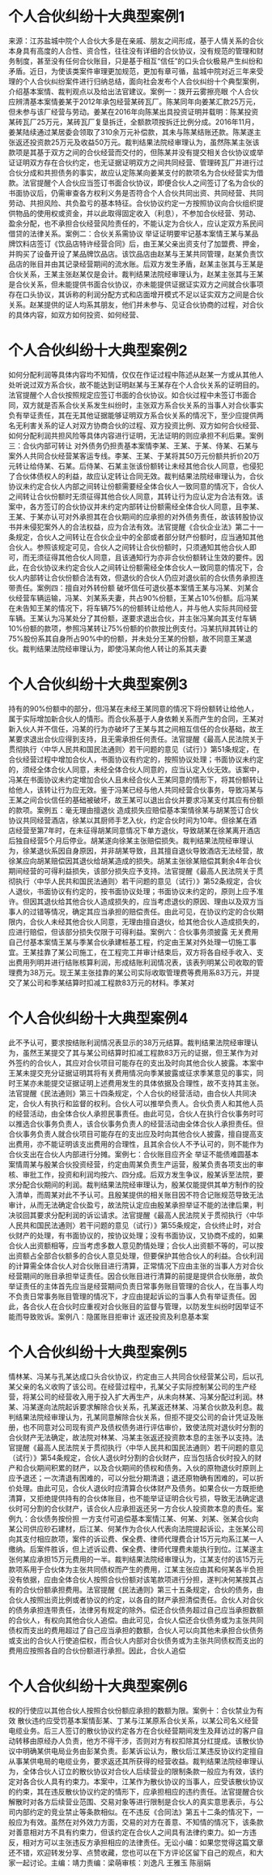# 个人合伙纠纷十大典型案例1

来源：江苏盐城中院个人合伙大多是在亲戚、朋友之间形成，基于人情关系的合伙本身具有高度的人合性、资合性，往往没有详细的合伙协议，没有规范的管理和财务制度，甚至没有任何合伙账目，只是基于相互“信任”的口头合伙极易产生纠纷和矛盾。近日，为使该类案件审理更加规范，更加有章可循，盐城中院对近三年来受理的个人合伙纠纷案件进行归纳总结，面向社会发布个人合伙纠纷十个典型案例，介绍基本案情、裁判观点以及给出法官建议。案例一：拨开云雾擦亮眼 个人合伙应辨清基本案情姜某于2012年承包经营某砖瓦厂。陈某同年向姜某汇款25万元，但未参与该厂经营与劳动。姜某在2016年向陈某出具投资证明并载明：陈某投资某砖瓦厂25万元，某砖瓦厂复垦拆迁，全额款项按拆迁比例分成。2016年11月，姜某陆续通过某居委会领取了310余万元补偿款，其未与陈某结账还款。陈某遂主张返还投资款25万元及收益50万元。裁判结果法院经审理认为，虽然陈某主张该款项是其基于双方之间的合伙经营而交付的，但陈某并没有提交相关合伙协议或举证证明双方存在合伙约定，也无证据证明双方之间共同经营、管理砖瓦厂并进行过合伙分成和共担债务的事实，故应认定陈某向姜某支付的款项名为合伙经营实为借款。法官提醒个人合伙应当签订书面合伙协议，即便合伙人之间签订了名为合伙的书面协议后，仍需审查各方权利义务是否符合个人合伙共同出资、共同经营、共同劳动、共担风险、共负盈亏的基本特征。合伙协议约定一方按照协议向合伙组织提供物品的使用权或资金，并以此取得固定收入（利息），不参加合伙经营、劳动、盈余分配，也不承担合伙经营风险责任的，不能认定为合伙人，应认定双方系民间借贷的法律关系。案例二：合伙关系需协议 举证证明要牢记基本案情王某与某品牌饮料店签订《饮品店特许经营合同》后，由王某父亲出资支付了加盟费、押金，并购买了设备开设了某品牌饮品店。该饮品店由赵某与王某共同管理，赵某负责饮品店的账目并由其记录经营期间的流水账。后双方发生矛盾，赵某主张其与王某是合伙关系，王某主张赵某仅是会计。裁判结果法院经审理认为，赵某主张其与王某是合伙关系，但未能提供书面合伙协议，亦未能提供证据证实双方之间就合伙事项存在口头协议，其诉称的利润分配方式和店面增开模式不足以证实双方之间是合伙关系。赵某提供的证人均系其朋友，他们并未参与、见证合伙协商的过程，对合伙的具体内容，如双方如何投资、如何经营、

# 个人合伙纠纷十大典型案例2

如何分配利润等具体内容均不知情，仅仅在作证过程中陈述从赵某一方或从其他人处听说过双方系合伙，故不能达到证明赵某与王某存在个人合伙关系的证明目的。法官提醒个人合伙按照规定应签订书面的合伙协议。如合伙过程中未签订书面合同，双方就是否系合伙关系发生纠纷时，主张双方系合伙关系的当事人对合伙事实负有举证责任，其在无其他证据能够证明双方系合伙关系的情况下，至少应提供两名无利害关系的证人对双方协商合伙的过程、双方投资比例、双方如何合伙经营、如何分配利润共担风险等具体内容进行证明，无法证明的则应承担不利后果。案例三：合伙内部可转让 对外债务仍担责基本案情李某、王某、于某、侍某、石某与案外人共同合伙经营某客运专线。李某、王某、于某将其50万元份额共折价20万元转让给侍某、石某。后侍某、石某主张该份额转让未经其他合伙人同意，也侵犯了合伙体债权人的利益，故应认定转让合同无效。裁判结果法院经审理认为，合伙协议未约定合伙人内部之间转让份额需要经全体合伙人一致同意的情况下，合伙人之间转让合伙份额时无须征得其他合伙人同意，其转让行为应认定为合法有效。该案中，各方签订的合伙协议并未约定内部转让份额需经全体合伙人同意，且李某、王某、于某亦认可对外承担其在合伙期间的应承担的对外债务责任，故该转股协议书并未侵犯案外人的合法权益，应为合法有效。法官提醒《合伙企业法》第二十一条规定，合伙人之间转让在合伙企业中的全部或者部分财产份额时，应当通知其他合伙人。参照该规定可见，合伙人之间转让合伙份额时，只须通知其他合伙人即可，而无须征得其他合伙人同意，且该通知行为亦非合伙份额转让生效的要件。因此，在合伙协议未约定合伙人之间转让份额需经全体合伙人一致同意的情况下，合伙人内部转让合伙份额合法有效，但退伙的合伙人仍应对退伙前的合伙债务承担连带责任。案例四：擅自对外转份额 破坏信任可退伙基本案情王某与冯某、刘某合伙经营车辆运输，冯某、刘某系夫妻，共占90%份额，王某占10%份额。后冯某在未告知王某的情况下，将车辆75%的份额转让给他人，并与他人实际共同经营车辆。王某认为冯某处分了其份额，遂要求退出合伙，并主张冯某向其支付车辆10%份额的款项，参照冯某转让75%份额的价款按比例支付。冯某抗辩其转让的75%股份系其自身所占90%中的份额，并未处分王某的份额，故不同意王某退伙。裁判结果法院经审理认为，即使冯某向他人转让的系其夫妻

# 个人合伙纠纷十大典型案例3

持有的90%份额中的部分，但冯某在未经王某同意的情况下将份额转让给他人，属于实际增加新合伙人的情形。而合伙系基于人身依赖关系而产生的合同，王某对新入伙人并不信任，冯某的行为亦破坏了王某与其之间相互信任的合伙基础，故王某要求退出合伙应得到支持，且无需承担任何责任。法官提醒《最高人民法院关于贯彻执行〈中华人民共和国民法通则〉若干问题的意见（试行）》第51条规定，在合伙经营过程中增加合伙人，书面协议有约定的，按照协议处理；书面协议未约定的，须经全体合伙人同意，未经全体合伙人同意的，应当认定入伙无效。该案中，冯某在书面协议未约定增加合伙人且未经合伙人王某同意的情形下，将其份额转让给他人，该转让行为应无效。鉴于冯某已经与他人共同经营合伙事务，导致冯某与王某之间合伙信任的基础被破坏，故王某可以退出合伙并要求冯某支付其应有份额的款项。案例五：毫无理由擅退伙 造成损失应赔偿基本案情徐某与胡某签订合伙协议共同经营酒店，徐某以其厨师手艺入伙，约定合伙时间为10年。但徐某在酒店经营至第7年时，在未征得胡某同意情况下单方退伙，导致胡某在徐某离开酒店后独自经营5个月后停业。胡某遂向徐某主张赔偿损失。裁判结果法院经审理认为，徐某退伙系因自身原因，并非胡某导致，且其擅自退伙导致酒店无法经营，故徐某应向胡某赔偿因其退伙给胡某造成的损失。胡某主张徐某赔偿其剩余4年合伙期间经营的可得利益损失，该部分损失应予支持。法官提醒《最高人民法院关于贯彻执行〈中华人民共和国民法通则〉若干问题的意见（试行）》第52条规定，合伙人退伙，书面协议有约定的，按书面协议处理；书面协议未约定的，原则上应予准许。但因其退伙给其他合伙人造成损失的，应当考虑退伙的原因、理由以及双方当事人的过错等情况，确定其应当承担的赔偿责任。由此可见，在协议约定的合伙期限内，合伙人未经其他合伙人同意，无理由擅自退伙，给其他合伙人造成损失的，应进行赔偿，但该部分损失仅限于可得利益。案例六：合伙事务须披露 无关费用自己付基本案情王某与季某合伙承建桩基工程，约定由王某对外处理一切施工事宜。王某挂靠了某公司施工，在工程完工并审计结束后，双方将各自经手收入、支出费用列明并进行结账核算利润，形成结账利润情况表，该表列明某公司收取的管理费为38万元。现王某主张挂靠的某公司实际收取管理费等费用系83万元，并提交了某公司和季某结算时扣减工程款83万元的材料。季某对

# 个人合伙纠纷十大典型案例4

此不予认可，要求按结账利润情况表显示的38万元结算。裁判结果法院经审理认为，虽然王某提交了其与某公司结算时扣减工程款83万元的证据，但王某作为对外签约的合伙人，其应对合伙项目可能存在的支出及时向其他合伙人披露。本案中王某未提交充分证据证明其将有关费用情况向季某披露或征求季某意见的事实，同时王某亦未能提交证据证明上述费用发生的具体依据及合理性，故不支持其主张。法官提醒《民法通则》第三十四条规定，个人合伙的经营活动，由合伙人共同决定，合伙人有执行和监督的权利。合伙人可以推举负责人。合伙负责人和其他人员的经营活动，由全体合伙人承担民事责任。由此可见，合伙人在执行合伙事务时可以推选合伙事务负责人，该合伙事务负责人的经营活动由全体合伙人承担责任。但合伙事务负责人就合伙项目可能存在的支出应及时向其他合伙人披露，擅自提高支出费用，亦不能证明该支出费用的合理性，且其余合伙人不予认可的，则不能作为合伙支出在合伙人内部进行分摊。案例七：合伙账目应齐全 举证不能债难圆基本案情周某与殷某合伙投资经营，约定由周某负责生产运营，殷某负责各项支出的审核、审批工作，投资和利润均按六、四分成。后双方发生争议，殷某诉至法院，要求分配合伙期间的利润。裁判结果法院经审理认为，殷某仅能提供其单方制作的投入清单，而周某对此不予认可。且殷某提供的相关账目因不符合记账规范导致无法审计，从而无法确定合伙盈亏，故法院认定应由殷某承担举证不能的法律后果，判决驳回其要求分配利润的诉讼请求。法官提醒《最高人民法院关于贯彻执行〈中华人民共和国民法通则〉若干问题的意见（试行）》第55条规定，合伙终止时，对合伙财产的处理，有书面协议的，按协议处理；没有书面协议，又协商不成的，如果合伙人出资额相等，应当考虑多数人意见酌情处理；合伙人出资额不等的，可以按出资额占全部合伙额多的合伙人意见处理，但要保护其他合伙人的利益。合伙利润的计算需全体合伙人对合伙账目进行清算，正常情况下应由主张的当事人方对合伙经营期间的账目承担举证责任。因合伙账目进行清算的前提是提供合伙账册，故负举证责任的主体首先应当是经营期间负责日常事务账目管理的合伙人，在当事人均不负责日常事务账目管理的情况下，才应由提起诉讼的当事人负有举证责任。因此，各合伙人在合伙时应重视对合伙账目的监督与管理，以防发生纠纷时因举证不能而导致败诉。案例八：隐匿账目拒审计 返还投资及利息基本案

# 个人合伙纠纷十大典型案例5

情林某、冯某与孔某达成口头合伙协议，约定由三人共同合伙经营某公司，后以孔某父亲的名义收购了该公司。在经营过程中，孔某父子实际控制某公司的生产经营，将某公司的经营收入用于投入扩大再生产，从未向林某、冯某分配过利润。林某、冯某遂向法院起诉要求解除合伙关系，孔某返还林某、冯某合伙款及利息。裁判结果法院经审理认为，孔某同意解除合伙关系，但拒不提交公司的会计凭证及账册，也不同意对公司现有资产及债权债务进行评估审价，致使法院对退伙时分割的合伙财产无法确定，故法院对林某、冯某主张返还投资款本息的主张予以支持。法官提醒《最高人民法院关于贯彻执行〈中华人民共和国民法通则〉若干问题的意见（试行）》第54条规定，合伙人退伙时分割的合伙财产，应当包括合伙时投入的财产和合伙期间积累的财产，以及合伙期间的债权和债务。入伙的原物退伙时原则上应予退还；一次清退有困难的，可以分批分期清退；退还原物确有困难的，可以折价处理。由此可见，合伙人退伙时应清算合伙体财产及债务。如果合伙一方既拒绝清算，又拒绝提供持有的合伙体账目，也不能举证证明合伙亏损，导致无法确定退伙时可分割的合伙财产，该合伙人应承担返还另一方合伙人投资款本息的责任。案例九：合伙债务按份担 一方支付可追偿基本案情江某、何某、刘某、张某合伙向某公司供应砂石建材，后江某、何某作为合伙人代表向法院提起诉讼，主张某公司向其支付相应款项，案件的诉讼费、保全费、律师代理费合计15万元均系江某一人缴纳。后案件胜诉，但上述诉讼费、保全费、律师代理费未能执行到位。江某遂主张何某应承担15万元费用的一半。裁判结果法院经审理认为，江某支付的该15万元款项系用于合伙体为主张共同债权而产生的费用，江某主张应由其和何某各半负担没有依据，应由全体合伙人按照合伙份额对该笔款项进行分担，遂判决何某按其占有的合伙份额承担费用。法官提醒《民法通则》第三十五条规定，合伙的债务，由合伙人按照出资比例或者协议的约定，以各自的财产承担清偿责任。合伙人对合伙的债务承担连带责任，法律另有规定的除外。偿还合伙债务超过自己应当承担数额的合伙人，有权向其他合伙人追偿。由此可见，合伙人偿还合伙债务或为主张共同债权而支出的费用超过了自己应当承担的数额，合伙人可以向其他未承担合伙债务或支出的合伙人行使追偿权，而合伙人内部对合伙债务或为主张共同债权而支出的费用应按照各自的合伙份额进行承担。因此，合伙人追偿

# 个人合伙纠纷十大典型案例6

权的行使应以其他合伙人按照合伙份额应承担的数额为限。案例十：合伙禁业为有效 散伙违约应受罚基本案情彭某、丁某与江某原系合伙关系，以某公司名义经营电缆业务。后三人签订的散伙协议约定各方在合伙经营期间发生及拜访过的客户自动转移由原经办人负责，他方不得干涉，否则对方有权扣除其分红提成。该散伙协议中明确某供电局业务由彭某负责。彭某诉讼认为，散伙后江某违反协议约定擅自从事某供电局的电缆业务，要求返还其所获得的经营收益。裁判结果法院经审理认为，全体合伙人订立的散伙协议对合伙人后续营业的限制条款一般应为有效，该约定对各合伙人具有约束力。本案中，江某作为散伙协议的当事人，应受该散伙协议的约束，其在违反散伙协议约定的情形下，应承担相应的违约责任。法官提醒合伙解散时对各方后续营业范围、交易对象等进行限制是合伙人的真实意思表示，与公司内部约定的竞业禁止等条款相似。在不违反《合同法》第五十二条的情况下，一般应为有效。虽然在对外效力方面，交易的对方在善意、不知情的情况下，该条款对善意相对方不具有约束力，但该约定在合伙人之间具有法律约束力。如一方违反，相对方可以主张违反方承担相应的法律责任。无讼小编：如果您觉得这篇文章还不错，欢迎转发分享、点赞收藏，您也可以在下方评论区留下自己的观点，和大家一起讨论。主编：靖力责编：梁萌审核：刘逸凡 王雅玉 陈丽娟

